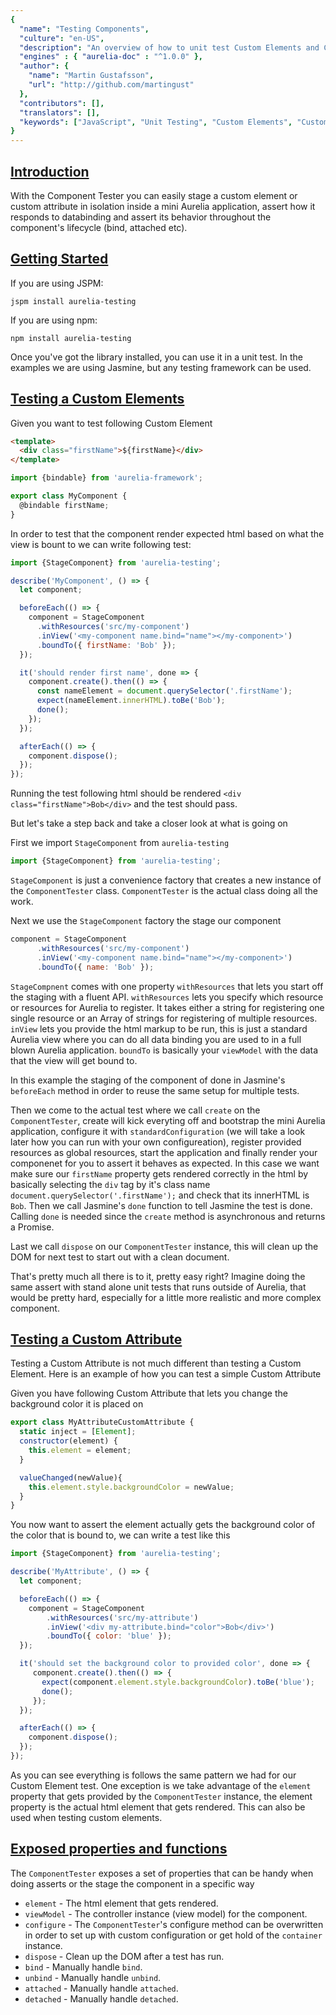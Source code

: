 ```yaml
---
{
  "name": "Testing Components",
  "culture": "en-US",
  "description": "An overview of how to unit test Custom Elements and Custom Attributes.",
  "engines" : { "aurelia-doc" : "^1.0.0" },
  "author": {
  	"name": "Martin Gustafsson",
  	"url": "http://github.com/martingust"
  },
  "contributors": [],
  "translators": [],
  "keywords": ["JavaScript", "Unit Testing", "Custom Elements", "Custom Attributes"]
}
---
```

## [Introduction](aurelia-doc://section/1/version/1.0.0)

With the Component Tester you can easily stage a custom element or custom attribute in isolation inside a mini Aurelia application,
assert how it responds to databinding and assert its behavior throughout the component's lifecycle (bind, attached etc).

## [Getting Started](aurelia-doc://section/2/version/1.0.0)

If you are using JSPM:

```shell
jspm install aurelia-testing
```

If you are using npm:

```shell
npm install aurelia-testing
```

Once you've got the library installed, you can use it in a unit test. In the examples we are using Jasmine, but any testing framework can be used.

## [Testing a Custom Elements](aurelia-doc://section/3/version/1.0.0)

Given you want to test following Custom Element

```html
<template>
  <div class="firstName">${firstName}</div>
</template>
```

```JavaScript
import {bindable} from 'aurelia-framework';

export class MyComponent {
  @bindable firstName;
}
```

In order to test that the component render expected html based on what the view is bount to we can write following test:

```JavaScript
import {StageComponent} from 'aurelia-testing';

describe('MyComponent', () => {
  let component;

  beforeEach(() => {
    component = StageComponent
      .withResources('src/my-component')
      .inView('<my-component name.bind="name"></my-component>')
      .boundTo({ firstName: 'Bob' });
  });

  it('should render first name', done => {
    component.create().then(() => {
      const nameElement = document.querySelector('.firstName');
      expect(nameElement.innerHTML).toBe('Bob');
      done();
    });
  });

  afterEach(() => {
    component.dispose();
  });
});

```

Running the test following html should be rendered `<div class="firstName">Bob</div>` and the test should pass.

But let's take a step back and take a closer look at what is going on

First we import `StageComponent` from `aurelia-testing`

```JavaScript
import {StageComponent} from 'aurelia-testing';
```

`StageComponent` is just a convenience factory that creates a new instance of the `ComponentTester` class. `ComponentTester` is the actual class doing all the work.

Next we use the `StageComponent` factory the stage our component

```JavaScript
component = StageComponent
      .withResources('src/my-component')
      .inView('<my-component name.bind="name"></my-component>')
      .boundTo({ name: 'Bob' });
```

`StageCompnent` comes with one property `withResources` that lets you start off the staging with a fluent API. `withResources` lets you specify which resource or resources for Aurelia to register.
It takes either a string for registering one single resource or an Array of strings for registering of multiple resources. `inView` lets you provide the html markup to be run, this is just a standard
Aurelia view where you can do all data binding you are used to in a full blown Aurelia application. `boundTo` is basically your `viewModel` with the data that the view will get bound to.

In this example the staging of the component of done in Jasmine's `beforeEach` method in order to reuse the same setup for multiple tests.

Then we come to the actual test where we call `create` on the `ComponentTester`, create will kick everyting off and bootstrap the mini Aurelia application, configure it with `standardConfiguration`
(we will take a look later how you can run with your own configureation), register provided resources as global resources, start the application and finally render your componenet for you to assert
it behaves as expected. In this case we want make sure our `firstName` property gets rendered correctly in the html by basically selecting the `div` tag by it's class name `document.querySelector('.firstName');`
and check that its innerHTML is `Bob`. Then we call Jasmine's `done` function to tell Jasmine the test is done. Calling `done` is needed since the `create` method is asynchronous and returns a Promise.

Last we call `dispose` on our `ComponentTester` instance, this will clean up the DOM for next test to start out with a clean document.

That's pretty much all there is to it, pretty easy right? Imagine doing the same assert with stand alone unit tests that runs outside of Aurelia, that would be pretty hard, especially for a little more realistic
and more complex component.

## [Testing a Custom Attribute](aurelia-doc://section/3/version/1.0.0)

Testing a Custom Attribute is not much different than testing a Custom Element. Here is an example of how you can test a simple Custom Attribute

Given you have following Custom Attribute that lets you change the background color it is placed on

```JavaScript
export class MyAttributeCustomAttribute {
  static inject = [Element];
  constructor(element) {
    this.element = element;
  }

  valueChanged(newValue){
    this.element.style.backgroundColor = newValue;
  }
}
```

You now want to assert the element actually gets the background color of the color that is bound to, we can write a test like this

```JavaScript
import {StageComponent} from 'aurelia-testing';

describe('MyAttribute', () => {
  let component;

  beforeEach(() => {
    component = StageComponent
        .withResources('src/my-attribute')
        .inView('<div my-attribute.bind="color">Bob</div>')
        .boundTo({ color: 'blue' });
  });

  it('should set the background color to provided color', done => {
     component.create().then(() => {
       expect(component.element.style.backgroundColor).toBe('blue');
       done();
     });
  });

  afterEach(() => {
    component.dispose();
  });
});
```

As you can see everything is follows the same pattern we had for our Custom Element test. One exception is we take advantage of the `element` property that gets provided by the `ComponentTester` instance,
the element property is the actual html element that gets rendered. This can also be used when testing custom elements.

## [Exposed properties and functions](aurelia-doc://section/4/version/1.0.0)

The `ComponentTester` exposes a set of properties that can be handy when doing asserts or the stage the component in a specific way

* `element` - The html element that gets rendered.
* `viewModel` - The controller instance (view model) for the component.
* `configure` - The `ComponentTester`'s configure method can be overwritten in order to set up with custom configuration or get hold of the `container` instance.
* `dispose` - Clean up the DOM after a test has run.
* `bind` - Manually handle `bind`.
* `unbind` - Manually handle `unbind`.
* `attached` - Manually handle `attached`.
* `detached` - Manually handle `detached`.
